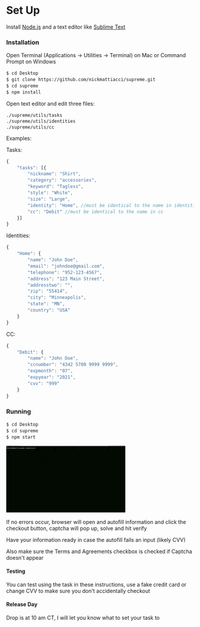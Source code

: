 # Set Up

Install [Node.js](http://nodejs.org/) and a text editor like [Sublime Text](https://www.sublimetext.com/3)

### Installation

Open Terminal (Applications -> Utilities -> Terminal) on Mac or Command Prompt on Windows

```sh
$ cd Desktop
$ git clone https://github.com/nickmattiacci/supreme.git
$ cd supreme
$ npm install
```

Open text editor and edit three files:

```
./supreme/utils/tasks
./supreme/utils/identities
./supreme/utils/cc
```

Examples:

Tasks:
```javascript
{
    "tasks": [{
        "nickname": "Shirt",
        "category": "accessories",
        "keyword": "Tagless",
        "style": "White",
        "size": "Large",
        "identity": "Home", //must be identical to the name in identities
        "cc": "Debit" //must be identical to the name in cc
    }]
}
```

Identities:
```javascript
{
    "Home": {
        "name": "John Doe",
        "email": "johndoe@gmail.com",
        "telephone": "952-123-4567",
        "address": "123 Main Street",
        "addresstwo": "",
        "zip": "55414",
        "city": "Minneapolis",
        "state": "MN",
        "country": "USA"
    }
}
```


CC:
```javascript
{
    "Debit": {
        "name": "John Doe",
        "ccnumber": "4342 5700 9999 9999",
        "expmonth": "07",
        "expyear": "2021",
        "cvv": "999"
    }
}
```

### Running

```sh
$ cd Desktop
$ cd supreme
$ npm start
```

![gif](gif.gif)

If no errors occur, browser will open and autofill information and click the checkout button, captcha will pop up, solve and hit verify

Have your information ready in case the autofill fails an input (likely CVV)

Also make sure the Terms and Agreements checkbox is checked if Captcha doesn't appear

#### Testing
You can test using the task in these instructions, use a fake credit card or change CVV to make sure you don't accidentally checkout

#### Release Day
Drop is at 10 am CT, I will let you know what to set your task to
